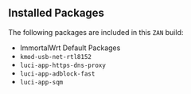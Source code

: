 ## Installed Packages

The following packages are included in this `ZAN` build:

- ImmortalWrt Default Packages 
- `kmod-usb-net-rtl8152`
- `luci-app-https-dns-proxy`
- `luci-app-adblock-fast`
- `luci-app-sqm`
